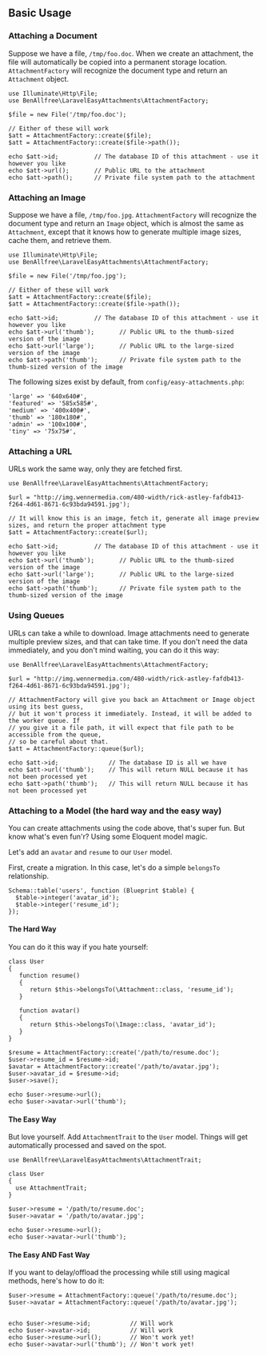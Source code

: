 ## Basic Usage


### Attaching a Document

Suppose we have a file, `/tmp/foo.doc`. When we create an attachment, the file will automatically be copied into a permanent storage location. `AttachmentFactory` will recognize the document type and return an `Attachment` object.

    use Illuminate\Http\File;
    use BenAllfree\LaravelEasyAttachments\AttachmentFactory;
    
    $file = new File('/tmp/foo.doc');
    
    // Either of these will work
    $att = AttachmentFactory::create($file);
    $att = AttachmentFactory::create($file->path());
    
    echo $att->id;          // The database ID of this attachment - use it however you like
    echo $att->url();       // Public URL to the attachment
    echo $att->path();      // Private file system path to the attachment

### Attaching an Image

Suppose we have a file, `/tmp/foo.jpg`. `AttachmentFactory` will recognize the document type and return an `Image` object, which is almost the same as `Attachment`, except that it knows how to generate multiple image sizes, cache them, and retrieve them.

    use Illuminate\Http\File;
    use BenAllfree\LaravelEasyAttachments\AttachmentFactory;
    
    $file = new File('/tmp/foo.jpg');
    
    // Either of these will work
    $att = AttachmentFactory::create($file);
    $att = AttachmentFactory::create($file->path());
    
    echo $att->id;          // The database ID of this attachment - use it however you like
    echo $att->url('thumb');       // Public URL to the thumb-sized version of the image
    echo $att->url('large');       // Public URL to the large-sized version of the image
    echo $att->path('thumb');      // Private file system path to the thumb-sized version of the image

The following sizes exist by default, from `config/easy-attachments.php`:

    'large' => '640x640#',
    'featured' => '585x585#',
    'medium' => '400x400#',
    'thumb' => '180x180#',
    'admin' => '100x100#',
    'tiny' => '75x75#',

### Attaching a URL

URLs work the same way, only they are fetched first.

    use BenAllfree\LaravelEasyAttachments\AttachmentFactory;
    
    $url = "http://img.wennermedia.com/480-width/rick-astley-fafdb413-f264-4d61-8671-6c93bda94591.jpg');
    
    // It will know this is an image, fetch it, generate all image preview sizes, and return the proper attachment type
    $att = AttachmentFactory::create($url);
    
    echo $att->id;          // The database ID of this attachment - use it however you like
    echo $att->url('thumb');       // Public URL to the thumb-sized version of the image
    echo $att->url('large');       // Public URL to the large-sized version of the image
    echo $att->path('thumb');      // Private file system path to the thumb-sized version of the image

### Using Queues

URLs can take a while to download. Image attachments need to generate multiple preview sizes, and that can take time. If you don't need the data immediately, and you don't mind waiting, you can do it this way:

    use BenAllfree\LaravelEasyAttachments\AttachmentFactory;
    
    $url = "http://img.wennermedia.com/480-width/rick-astley-fafdb413-f264-4d61-8671-6c93bda94591.jpg');
    
    // AttachmentFactory will give you back an Attachment or Image object using its best guess, 
    // but it won't process it immediately. Instead, it will be added to the worker queue. If 
    // you give it a file path, it will expect that file path to be accessible from the queue,
    // so be careful about that.
    $att = AttachmentFactory::queue($url);
    
    echo $att->id;              // The database ID is all we have
    echo $att->url('thumb');    // This will return NULL because it has not been processed yet
    echo $att->path('thumb');   // This will return NULL because it has not been processed yet

### Attaching to a Model (the hard way and the easy way)

You can create attachments using the code above, that's super fun. But know what's even fun'r? Using some Eloquent model magic. 

Let's add an `avatar` and `resume` to our `User` model.

First, create a migration. In this case, let's do a simple `belongsTo` relationship.

    Schema::table('users', function (Blueprint $table) {
      $table->integer('avatar_id');
      $table->integer('resume_id');
    });

#### The Hard Way

You can do it this way if you hate yourself:

    class User
    {
       function resume()
       {
          return $this->belongsTo(\Attachment::class, 'resume_id');
       }
       
       function avatar()
       {
          return $this->belongsTo(\Image::class, 'avatar_id');
       }
    }
    
    $resume = AttachmentFactory::create('/path/to/resume.doc');
    $user->resume_id = $resume->id;
    $avatar = AttachmentFactory::create('/path/to/avatar.jpg');
    $user->avatar_id = $resume->id;
    $user->save();
    
    echo $user->resume->url();
    echo $user->avatar->url('thumb');

#### The Easy Way

But love yourself. Add `AttachmentTrait` to the `User` model. Things will get automatically processed and saved on the spot.

    use BenAllfree\LaravelEasyAttachments\AttachmentTrait;
    
    class User
    {
      use AttachmentTrait;
    }
    
    $user->resume = '/path/to/resume.doc';
    $user->avatar = '/path/to/avatar.jpg';
    
    echo $user->resume->url();
    echo $user->avatar->url('thumb');

#### The Easy AND Fast Way

If you want to delay/offload the processing while still using magical methods, here's how to do it:

    $user->resume = AttachmentFactory::queue('/path/to/resume.doc');
    $user->avatar = AttachmentFactory::queue('/path/to/avatar.jpg');
    

    echo $user->resume->id;           // Will work
    echo $user->avatar->id;           // Will work
    echo $user->resume->url();        // Won't work yet!
    echo $user->avatar->url('thumb'); // Won't work yet!

